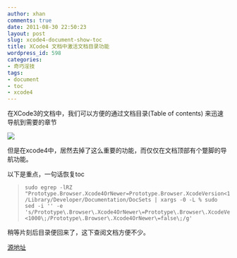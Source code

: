 ```yaml
---
author: xhan
comments: true
date: 2011-08-30 22:50:23
layout: post
slug: xcode4-document-show-toc
title: XCode4 文档中激活文档目录功能
wordpress_id: 598
categories:
- 奇巧淫技
tags:
- document
- toc
- xcode4
---
```


在XCode3的文档中，我们可以方便的通过文档目录(Table of contents) 来迅速导航到需要的章节

![](http://i.stack.imgur.com/Md4Wa.png)

但是在xcode4中，居然去掉了这么重要的功能，而仅仅在文档顶部有个蹩脚的导航功能。

以下是重点，一句话恢复toc


> 

>     
>     
>     sudo egrep -lRZ "Prototype.Browser.Xcode4OrNewer=Prototype.Browser.XcodeVersion<1000;" /Library/Developer/Documentation/DocSets | xargs -0 -L % sudo sed -i '' -e 's/Prototype\.Browser\.Xcode4OrNewer\=Prototype\.Browser\.XcodeVersion\<1000\;/Prototype\.Browser\.Xcode4OrNewer\=false\;/g'
> 
> 



稍等片刻后目录便回来了，这下查阅文档方便不少。

[源地址](http://stackoverflow.com/questions/5408329/xcode-4-documentation-how-to-show-the-table-of-contents/5753222#5753222)
